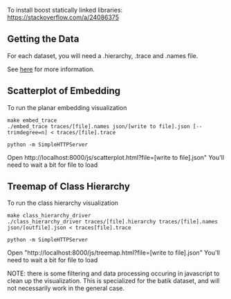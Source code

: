 To install boost statically linked libraries:
https://stackoverflow.com/a/24086375

## Getting the Data
For each dataset, you will need a .hierarchy, .trace and .names file. 

See [here](https://github.com/HeapVisCapstone/documents) for more information.

## Scatterplot of Embedding
To run the planar embedding visualization

```
make embed_trace
./embed_trace traces/[file].names json/[write to file].json [--trimdegree=n] < traces/[file].trace

python -m SimpleHTTPServer
```
Open
http://localhost:8000/js/scatterplot.html?file=[write to file].json"
You'll need to wait a bit for file to load

## Treemap of Class Hierarchy
To run the class hierarchy visualization
```
make class_hierarchy_driver
./class_hierarchy_driver traces/[file].hierarchy traces/[file].names json/[outfile].json < traces[file].trace

python -m SimpleHTTPServer
```
Open
"http://localhost:8000/js/treemap.html?file=[write to file].json"
You'll need to wait a bit for file to load

NOTE: there is some filtering and data processing occuring in javascript to clean up the visualization. This is specialized for the batik dataset, and will not necessarily work in the general case. 
